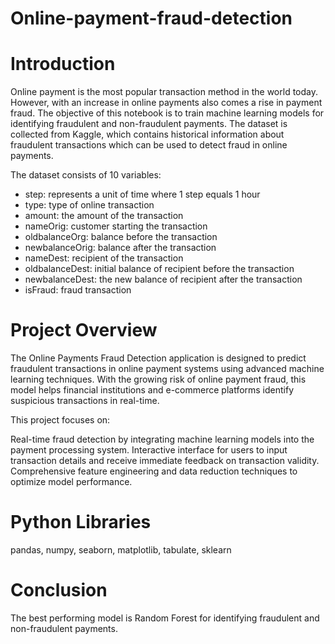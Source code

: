 # Online-payment-fraud-detection
# Introduction
Online payment is the most popular transaction method in the world today. However, with an increase in online payments also comes a rise in payment fraud. The objective of this notebook is to train machine learning models for identifying fraudulent and non-fraudulent payments. The dataset is collected from Kaggle, which contains historical information about fraudulent transactions which can be used to detect fraud in online payments.

The dataset consists of 10 variables:

* step: represents a unit of time where 1 step equals 1 hour
* type: type of online transaction
* amount: the amount of the transaction
* nameOrig: customer starting the transaction
* oldbalanceOrg: balance before the transaction
* newbalanceOrig: balance after the transaction
* nameDest: recipient of the transaction
* oldbalanceDest: initial balance of recipient before the transaction
* newbalanceDest: the new balance of recipient after the transaction
* isFraud: fraud transaction

# Project Overview
The Online Payments Fraud Detection application is designed to predict fraudulent transactions in online payment systems using advanced machine learning techniques. With the growing risk of online payment fraud, this model helps financial institutions and e-commerce platforms identify suspicious transactions in real-time.

This project focuses on:

Real-time fraud detection by integrating machine learning models into the payment processing system.
Interactive interface for users to input transaction details and receive immediate feedback on transaction validity.
Comprehensive feature engineering and data reduction techniques to optimize model performance.

# Python Libraries
pandas, numpy, seaborn, matplotlib, tabulate, sklearn

# Conclusion
The best performing model is Random Forest for identifying fraudulent and non-fraudulent payments.
